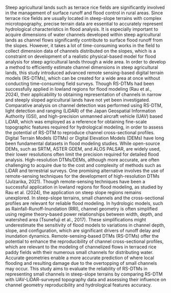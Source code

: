 Steep agricultural lands such as terrace rice fields are significantly involved in the management of surface runoff and flood control in rural areas. Since terrace rice fields are usually located in steep-slope terrains with complex microtopography, precise terrain data are essential to accurately represent hydrological characteristics in flood analysis. It is especially important to acquire dimensions of water channels developed within steep agricultural lands as channel flows significantly contribute to surface flood runoff from the slopes. However, it takes a lot of time-consuming works in the field to collect dimension data of channels distributed on the slopes, which is a constraint on development of a realistic physical-based model for flood analysis for steep agricultural lands through a wide area.
In order to develop a method to efficiently estimate channel dimensions in steep agricultural lands, this study introduced advanced remote sensing-based digital terrain models (RS-DTMs), which can be created for a wide area at once without conducting time-consuming field surveys. Though RS-DTMs had been successfully applied in lowland regions for flood modeling (Rau et al., 2024), their applicability to obtaining representation of channels in narrow and steeply sloped agricultural lands have not yet been investigated. Comparative analysis on channel detection was performed using RS-DTM, light detection and ranging (LiDAR) of the Japan Geospatial Information Authority (GSI), and high-precision unmanned aircraft vehicle (UAV) based LiDAR, which was employed as a reference for obtaining fine-scale topographic features required for hydrological modeling, in order to assess the potential of RS-DTM to reproduce channel cross-sectional profiles. 
Digital Terrain Models (DTMs) or Digital Elevation Models (DEMs) have long been fundamental datasets in flood modeling studies. While open-source DEMs, such as SRTM, ASTER GDEM, and ALOS PALSAR, are widely used, their lower resolutions often limit the precision required for detailed flood analysis. High-resolution DTMs/DEMs, although more accurate, are often challenging to acquire due to the cost and complexity of methods such as LiDAR and terrestrial surveys. One promising alternative involves the use of remote-sensing techniques for the development of high-resolution DTMs (Julzarika, 2021). Though remote-sensing techniques have been a successful application in lowland regions for flood modeling, as studied by Rau et al. (2024), the application on steep slope regions remains unexplored.
In steep-slope terrains, small channels and the cross-sectional profiles are relevant for reliable flood modeling. In hydrologic models, such as Rainfall-Runoff-Inundation (RRI), channel geometry is often simplified using regime theory-based power relationships between width, depth, and watershed area (Tsunefuji et al., 2017). These simplifications might underestimate the sensitivity of flood models to variations in channel depth, slope, and configuration, which are significant drivers of runoff delay and inundation dynamics. Remote-sensing-based DTMs (RS-DTMs) offer the potential to enhance the reproducibility of channel cross-sectional profiles, which are relevant to the modeling of channelized flows in terraced rice paddy fields with their numerous small channels for distributing water.  Accurate geometries enable a more accurate prediction of where local flooding and resulting damage due to the overtopping of small channels may occur. This study aims to evaluate the reliability of RS-DTMs in representing small channels in steep-slope terrains by comparing RS-DTM with UAV-LiDAR-surveyed topography data and assessing their influence on channel geometry reproducibility and hydrological features accuracy.
